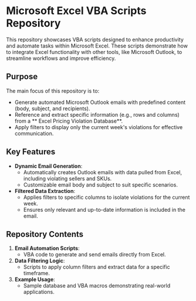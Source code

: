 # Microsoft Excel VBA Scripts Repository

This repository showcases VBA scripts designed to enhance productivity and automate tasks within Microsoft Excel. These scripts demonstrate how to integrate Excel functionality with other tools, like Microsoft Outlook, to streamline workflows and improve efficiency.

## Purpose
The main focus of this repository is to:
- Generate automated Microsoft Outlook emails with predefined content (body, subject, and recipients).
- Reference and extract specific information (e.g., rows and columns) from a ** Excel Pricing Violation Database**.
- Apply filters to display only the current week's violations for effective communication.

## Key Features
- **Dynamic Email Generation**:
  - Automatically creates Outlook emails with data pulled from Excel, including violating sellers and SKUs.
  - Customizable email body and subject to suit specific scenarios.
- **Filtered Data Extraction**:
  - Applies filters to specific columns to isolate violations for the current week.
  - Ensures only relevant and up-to-date information is included in the email.

## Repository Contents
1. **Email Automation Scripts**:
   - VBA code to generate and send emails directly from Excel.
2. **Data Filtering Logic**:
   - Scripts to apply column filters and extract data for a specific timeframe.
3. **Example Usage**:
   - Sample database and VBA macros demonstrating real-world applications.

